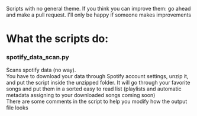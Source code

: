 Scripts with no general theme. If you think you can improve them: go ahead and make a pull request. I'll only be happy if someone makes improvements

# What the scripts do:

### spotify_data_scan.py
Scans spotify data (no way).  
You have to download your data through Spotify account settings, unzip it, and put the script inside the unzipped folder. It will go through your favorite songs and put them in a sorted easy to read list (playlists and automatic metadata assigning to your downloaded songs coming soon)  
There are some comments in the script to help you modify how the output file looks